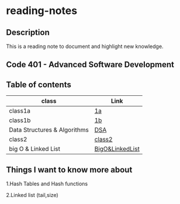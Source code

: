 # reading-notes

## Description
This is a reading note to document and highlight new knowledge.

## Code 401 - Advanced Software Development

## Table of contents

| class                         | Link                                                     |
| ----------------------------- | -------------------------------------------------------- |
| class1a                       | [1a](./class1a.md)                                       |
| class1b                       | [1b](./class1b.md)                                       |
| Data Structures & Algorithms  | [DSA](./Data%20Structures%20and%20Algorithms.md)         |
| class2                        | [class2](./class2.md)                                    |
| big O & Linked List           | [BigO&LinkedList](./Big%20O%20%26%20Linked%20Lists.md)   |

## Things I want to know more about

1.Hash Tables and Hash functions

2.Linked list (tail,size)